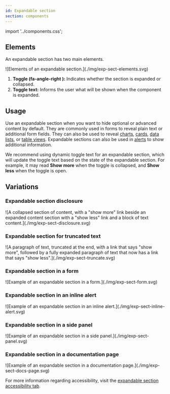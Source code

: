 ```yaml
---
id: Expandable section
section: components
---
```


import '../components.css';

## Elements
An expandable section has two main elements.

<div class="ws-docs-content-img">
![Elements of an expandable section.](./img/exp-sect-elements.svg)
</div>

1. **Toggle (fa-angle-right	):** Indicates whether the section is expanded or collapsed.
2. **Toggle text:** Informs the user what will be shown when the component is expanded.

## Usage
Use an expandable section when you want to hide optional or advanced content by default. They are commonly used in forms to reveal plain text or additional form fields. They can also be used to reveal [charts](https://v4-archive.patternfly.org/v4/charts/about), [cards](https://v4-archive.patternfly.org/v4/components/card), [data lists](https://v4-archive.patternfly.org/v4/components/data-list), or [table views](https://v4-archive.patternfly.org/v4/components/table). Expandable sections can also be used in [alerts](https://v4-archive.patternfly.org/v4/components/alert) to show additional information.

We recommend using dynamic toggle text for an expandable section, which will update the toggle text based on the state of the expandable section. For example, it may read **Show more** when the toggle is collapsed, and **Show less** when the toggle is open.

## Variations

### Expandable section disclosure 

<div class="ws-docs-content-img">
![A collapsed section of content, with a "show more" link beside an expanded content section with a "show less" link and a block of text content.](./img/exp-sect-disclosure.svg)
</div>

### Expandable section for truncated text

<div class="ws-docs-content-img">
![A paragraph of text, truncated at the end, with a link that says "show more", followed by a fully expanded paragraph of text that now has a link that says "show less".](./img/exp-sect-truncate.svg)
</div>

### Expandable section in a form

<div class="ws-docs-content-img">
![Example of an expandable section in a form.](./img/exp-sect-form.svg)
</div>

### Expandable section in an inline alert

<div class="ws-docs-content-img">
![Example of an expandable section in an inline alert.](./img/exp-sect-inline-alert.svg)
</div>

### Expandable section in a side panel

<div class="ws-docs-content-img">
![Example of an expandable section in a side panel.](./img/exp-sect-panel.svg)
</div>

### Expandable section in a documentation page

<div class="ws-docs-content-img">
![Example of an expandable section in a documentation page.](./img/exp-sect-docs-page.svg)
</div>

For more information regarding accessibility, visit the [expandable section accessibility tab](/components/expandable-section/accessibility).
